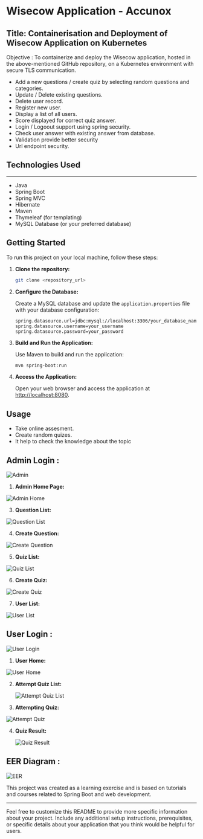 # Wisecow Application - Accunox

## Title: Containerisation and Deployment of Wisecow Application on Kubernetes 
Objective : To containerize and deploy the Wisecow application, hosted in the
above-mentioned GitHub repository, on a Kubernetes environment with secure TLS
communication.




- Add a new questions / create quiz by selecting random questions and categories.
- Update / Delete existing questions.
- Delete user record.
- Register new user.
- Display a list of all users.
- Score displayed for correct quiz answer.
- Login / Logoout support using spring security.
- Check user answer with existing answer from database.
- Validation provide better security
- Url endpoint security.

## Technologies Used
--------------------------------------------------------------------------------------------------------------------
- Java
- Spring Boot
- Spring MVC
- Hibernate
- Maven
- Thymeleaf (for templating)
- MySQL Database (or your preferred database)

## Getting Started

To run this project on your local machine, follow these steps:

1. **Clone the repository:**

   ```bash
   git clone <repository_url>
   ```

2. **Configure the Database:**

   Create a MySQL database and update the `application.properties` file with your database configuration:

   ```properties
   spring.datasource.url=jdbc:mysql://localhost:3306/your_database_name
   spring.datasource.username=your_username
   spring.datasource.password=your_password
   ```

3. **Build and Run the Application:**

   Use Maven to build and run the application:

   ```bash
   mvn spring-boot:run
   ```

4. **Access the Application:**

   Open your web browser and access the application at [http://localhost:8080](http://localhost:8080).

## Usage

- Take online assesment.
- Create random quizes.
- It help to check the knowledge about the topic


## Admin Login :

![Admin](Admin.png)

1. **Admin Home Page:**
   
![Admin Home](AdminHome.png)

3. **Question List:**
   
![Question List](QuestionList.png)

4. **Create Question:**
   
 ![Create Question](CreateQuestion.png)

5. **Quiz List:**
   
![Quiz List](QuizList.png)

6. **Create Quiz:**
   
![Create Quiz](CreateQuiz.png)

7. **User List:**
   
![User List](UserList.png)



## User Login :

![User Login](UserLogin.png)

1. **User Home:**
   
![User Home](UserrHome.png)

2. **Attempt Quiz List:**
   
   ![Attempt Quiz List](AtttemptQuizList.png)
   
3. **Attempting Quiz:**
   
![Attempt Quiz](AttemptingQuiz.png)

4. **Quiz Result:**

   ![Quiz Result](QuizResult.png)

## EER Diagram :
![EER](EER.png)



This project was created as a learning exercise and is based on tutorials and courses related to Spring Boot and web development.

---

Feel free to customize this README to provide more specific information about your project. Include any additional setup instructions, prerequisites, or specific details about your application that you think would be helpful for users.
